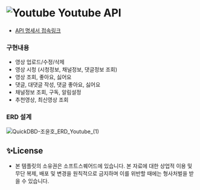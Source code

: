 <h1>
<img alt="Youtube" src ="https://img.shields.io/badge/Youtube-E34F26.svg?&style=for-the-badge&logo=Youtube&logoColor=white"/> 
Youtube API
</h1>

- [API 명세서 접속링크](https://docs.google.com/spreadsheets/d/1yqgziC3jrzyfZjok6xawACSZG8ilzKt4TvEvLXUYSGI/edit#gid=1160839551)

### 구현내용

- 영상 업로드/수정/삭제
- 영상 시청 (시청정보, 채널정보, 댓글정보 조회)
- 영상 조회, 좋아요, 싫어요 
- 댓글, 대댓글 작성, 댓글 좋아요, 싫어요
- 채널정보 조회, 구독, 알림설정
- 추천영상, 최신영상 조회


### ERD 설계
![QuickDBD-조윤호_ERD_Youtube_(1)](https://user-images.githubusercontent.com/61899645/192808927-3fc2df6c-e4b2-40b4-8b87-1d4a6ad66dac.png)




## ✨License
- 본 템플릿의 소유권은 소프트스퀘어드에 있습니다. 본 자료에 대한 상업적 이용 및 무단 복제, 배포 및 변경을 원칙적으로 금지하며 이를 위반할 때에는 형사처벌을 받을 수 있습니다.
